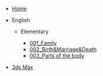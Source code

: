* [Home](README)

* English
  
  * Elementary

    * [001_Family](./docs/English/Elementary/001_Family)
    * [002_Birth&Marriage&Death](./docs/English/Elementary/002_Birth&Marriage&Death)
    * [003_Parts of the body](./docs/English/Elementary/003_Parts_of_the_body)

* [3ds Max](./docs/3ds_max/README)


  

